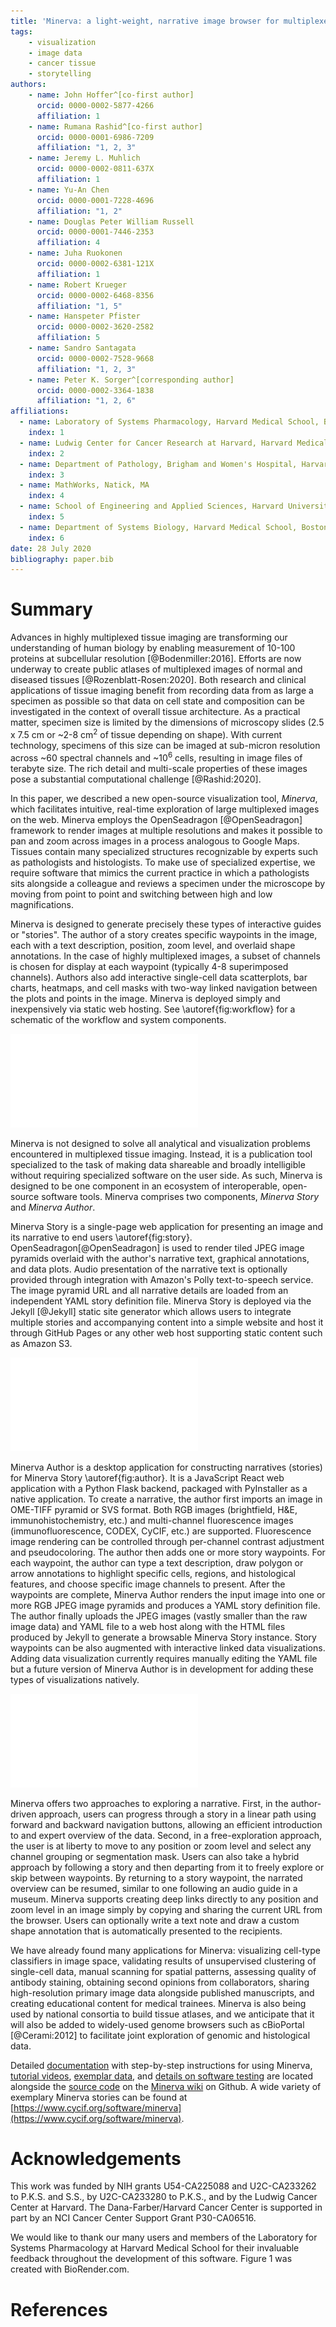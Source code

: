 ```yaml
---
title: 'Minerva: a light-weight, narrative image browser for multiplexed tissue images'
tags:
    - visualization
    - image data
    - cancer tissue
    - storytelling
authors:
    - name: John Hoffer^[co-first author]
      orcid: 0000-0002-5877-4266
      affiliation: 1
    - name: Rumana Rashid^[co-first author]
      orcid: 0000-0001-6986-7209
      affiliation: "1, 2, 3"
    - name: Jeremy L. Muhlich
      orcid: 0000-0002-0811-637X
      affiliation: 1
    - name: Yu-An Chen
      orcid: 0000-0001-7228-4696
      affiliation: "1, 2"
    - name: Douglas Peter William Russell
      orcid: 0000-0001-7446-2353
      affiliation: 4
    - name: Juha Ruokonen
      orcid: 0000-0002-6381-121X
      affiliation: 1
    - name: Robert Krueger
      orcid: 0000-0002-6468-8356
      affiliation: "1, 5"
    - name: Hanspeter Pfister
      orcid: 0000-0002-3620-2582
      affiliation: 5
    - name: Sandro Santagata
      orcid: 0000-0002-7528-9668
      affiliation: "1, 2, 3"
    - name: Peter K. Sorger^[corresponding author]
      orcid: 0000-0002-3364-1838
      affiliation: "1, 2, 6"
affiliations:
  - name: Laboratory of Systems Pharmacology, Harvard Medical School, Boston, MA
    index: 1
  - name: Ludwig Center for Cancer Research at Harvard, Harvard Medical School, Boston, MA
    index: 2
  - name: Department of Pathology, Brigham and Women's Hospital, Harvard Medical School, Boston, MA
    index: 3
  - name: MathWorks, Natick, MA
    index: 4
  - name: School of Engineering and Applied Sciences, Harvard University, Cambridge, MA
    index: 5
  - name: Department of Systems Biology, Harvard Medical School, Boston, MA
    index: 6
date: 28 July 2020
bibliography: paper.bib
---
```


# Summary

Advances in highly multiplexed tissue imaging are transforming our understanding of human biology by enabling measurement of 10-100 proteins at subcellular resolution [@Bodenmiller:2016]. Efforts are now underway to create public atlases of multiplexed images of normal and diseased tissues [@Rozenblatt-Rosen:2020]. Both research and clinical applications of tissue imaging benefit from recording data from as large a specimen as possible so that data on cell state and composition can be investigated in the context of overall tissue architecture. As a practical matter, specimen size is limited by the dimensions of microscopy slides (2.5 x 7.5 cm or ~2-8 cm<sup>2</sup> of tissue depending on shape). With current technology, specimens of this size can be imaged at sub-micron resolution across ~60 spectral channels and ~10<sup>6</sup> cells, resulting in image files of terabyte size. The rich detail and multi-scale properties of these images pose a substantial computational challenge [@Rashid:2020].

In this paper, we described a new open-source visualization tool, _Minerva_, which facilitates intuitive, real-time exploration of large multiplexed images on the web. Minerva employs the OpenSeadragon [@OpenSeadragon] framework to render images at multiple resolutions and makes it possible to pan and zoom across images in a process analogous to Google Maps. Tissues contain many specialized structures recognizable by experts such as pathologists and histologists. To make use of specialized expertise, we require software that mimics the current practice in which a pathologists sits alongside a colleague and reviews a specimen under the microscope by moving from point to point and switching between high and low magnifications.

Minerva is designed to generate precisely these types of interactive guides or "stories". The author of a story creates specific waypoints in the image, each with a text description, position, zoom level, and overlaid shape annotations. In the case of highly multiplexed images, a subset of channels is chosen for display at each waypoint (typically 4-8 superimposed channels). Authors also add interactive single-cell data scatterplots, bar charts, heatmaps, and cell masks with two-way linked navigation between the plots and points in the image. Minerva is deployed simply and inexpensively via static web hosting. See \autoref{fig:workflow} for a schematic of the workflow and system components.

![Minerva Workflow.\label{fig:workflow}](figure-1-V2-YAC.pdf)

Minerva is not designed to solve all analytical and visualization problems encountered in multiplexed tissue imaging. Instead, it is a publication tool specialized to the task of making data shareable and broadly intelligible without requiring specialized software on the user side. As such, Minerva is designed to be one component in an ecosystem of interoperable, open-source software tools. Minerva comprises two components, _Minerva Story_ and _Minerva Author_. 

Minerva Story is a single-page web application for presenting an image and its narrative to end users \autoref{fig:story}. OpenSeadragon[@OpenSeadragon] is used to render tiled JPEG image pyramids overlaid with the author's narrative text, graphical annotations, and data plots. Audio presentation of the narrative text is optionally provided through integration with Amazon's Polly text-to-speech service. The image pyramid URL and all narrative details are loaded from an independent YAML story definition file. Minerva Story is deployed via the Jekyll [@Jekyll] static site generator which allows users to integrate multiple stories and accompanying content into a simple website and host it through GitHub Pages or any other web host supporting static content such as Amazon S3.

![Minerva Story Interface.\label{fig:story}](figure-2-V2-RR.pdf)

Minerva Author is a desktop application for constructing narratives (stories) for Minerva Story \autoref{fig:author}. It is a JavaScript React web application with a Python Flask backend, packaged with PyInstaller as a native application. To create a narrative, the author first imports an image in OME-TIFF pyramid or SVS format. Both RGB images (brightfield, H&E, immunohistochemistry, etc.) and multi-channel fluorescence images (immunofluorescence, CODEX, CyCIF, etc.) are supported. Fluorescence image rendering can be controlled through per-channel contrast adjustment and pseudocoloring. The author then adds one or more story waypoints. For each waypoint, the author can type a text description, draw polygon or arrow annotations to highlight specific cells, regions, and histological features, and choose specific image channels to present. After the waypoints are complete, Minerva Author renders the input image into one or more RGB JPEG image pyramids and produces a YAML story definition file. The author finally uploads the JPEG images (vastly smaller than the raw image data) and YAML file to a web host along with the HTML files produced by Jekyll to generate a browsable Minerva Story instance. Story waypoints can be also augmented with interactive linked data visualizations. Adding data visualization currently requires manually editing the YAML file but a future version of Minerva Author is in development for adding these types of visualizations natively.

![Minerva Author Interface.\label{fig:author}](figure-3-V2-RR.pdf)

Minerva offers two approaches to exploring a narrative. First, in the author-driven approach, users can progress through a story in a linear path using forward and backward navigation buttons, allowing an efficient introduction to and expert overview of the data. Second, in a free-exploration approach, the user is at liberty to move to any position or zoom level and select any channel grouping or segmentation mask. Users can also take a hybrid approach by following a story and then departing from it to freely explore or skip between waypoints. By returning to a story waypoint, the narrated overview can be resumed, similar to one following an audio guide in a museum. Minerva supports creating deep links directly to any position and zoom level in an image simply by copying and sharing the current URL from the browser. Users can optionally write a text note and draw a custom shape annotation that is automatically presented to the recipients.

We have already found many applications for Minerva: visualizing cell-type classifiers in image space, validating results of unsupervised clustering of single-cell data, manual scanning for spatial patterns, assessing quality of antibody staining, obtaining second opinions from collaborators, sharing high-resolution primary image data alongside published manuscripts, and creating educational content for medical trainees. Minerva is also being used by national consortia to build tissue atlases, and we anticipate that it will also be added to widely-used genome browsers such as cBioPortal [@Cerami:2012] to facilitate joint exploration of genomic and histological data.

Detailed [documentation](https://github.com/labsyspharm/minerva-story/wiki) with step-by-step instructions for using Minerva, [tutorial videos](https://github.com/labsyspharm/minerva-story/wiki/Tutorial-Videos), [exemplar data](https://github.com/labsyspharm/minerva-story/wiki/Example-Dataset), and [details on software testing](https://github.com/labsyspharm/minerva-story/wiki/For-Developers) are located alongside the [source code](https://github.com/labsyspharm/minerva-story) on the [Minerva wiki](https://github.com/labsyspharm/minerva-story/wiki) on Github. A wide variety of exemplary Minerva stories can be found at [https://www.cycif.org/software/minerva](https://www.cycif.org/software/minerva).


# Acknowledgements

This work was funded by NIH grants U54-CA225088 and U2C-CA233262 to P.K.S. and S.S., by U2C-CA233280 to P.K.S., and by the Ludwig Cancer Center at Harvard. The Dana-Farber/Harvard Cancer Center is supported in part by an NCI Cancer Center Support Grant P30-CA06516.

We would like to thank our many users and members of the Laboratory for Systems Pharmacology at Harvard Medical School for their invaluable feedback throughout the development of this software. Figure 1 was created with BioRender.com.


# References
